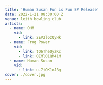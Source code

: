 ```yaml
---
title: 'Human Susan Fun is Fun EP Release'
date: 2022-1-21 08:30:00 Z
venue: leith_bowling_club
artists:
  - name: OHM
    vid:
      - link: 2EV2l6zQyHk
  - name: Frog Power
    vid:
      - link: tQ6TheQyzKc
      - link: OEMl01QM41M
  - name: Human Susan
    vid:
      - link: u-7iOK1oJBg
cover: ./cover.jpg
---
```

